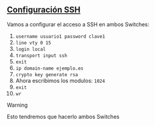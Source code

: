 ## [Configuración SSH](README.md)

Vamos a configurar el acceso a SSH en ambos Switches:
1. `username usuario1 password clave1`
2. `line vty 0 15`
3. `login local`
5. `transport input ssh`
5. `exit`
6. `ip domain-name ejemplo.es`
7. `crypto key generate rsa`
8. Ahora escribimos los modulos: `1024`
9. `exit`
10. `wr`

> [!WARNING]
> Esto tendremos que hacerlo ambos Switches
